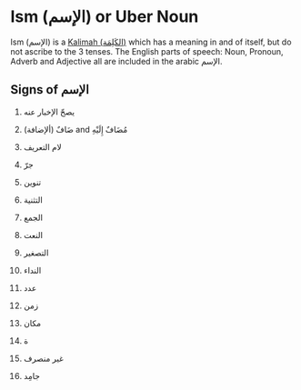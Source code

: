 # Ism (الإسم) or Uber Noun

Ism (الإسم) is a [Kalimah (الكَلِمَة)](/reference/nahw/kalimah/) which has a meaning in and of itself, but do not ascribe to the 3 tenses. The English parts of speech: Noun, Pronoun, Adverb and Adjective all are included in the arabic الإسم. 


## Signs of الإسم

1. يصحّ الإخبار عنه

2. (ألإضافة) ضَافٌ and مُضَافٌ إِلَيْهِ 

3. لام التعريف

4. جرّ

5. تنوين
 
6. التثنية 

7. الجمع

8. النعت

9. التصغير

10. النداء

11. عدد

12. زمن

13. مكان

14. ة

15. غیر منصرف

16. جامِد
